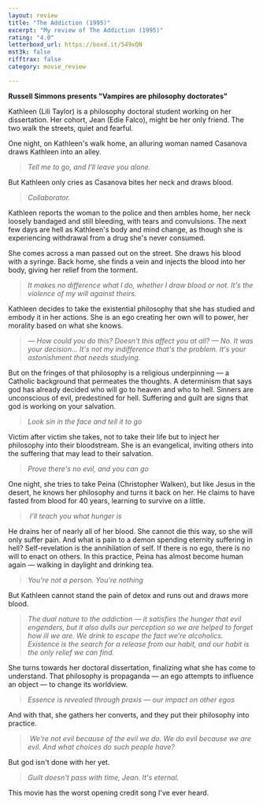 ```yaml
---
layout: review
title: "The Addiction (1995)"
excerpt: "My review of The Addiction (1995)"
rating: "4.0"
letterboxd_url: https://boxd.it/549xQN
mst3k: false
rifftrax: false
category: movie_review

---
```


<b>Russell Simmons presents "Vampires are philosophy doctorates"</b>

Kathleen (Lili Taylor) is a philosophy doctoral student working on her dissertation. Her cohort, Jean (Edie Falco), might be her only friend. The two walk the streets, quiet and fearful.

One night, on Kathleen's walk home, an alluring woman named Casanova draws Kathleen into an alley.

<blockquote><i>Tell me to go, and I'll leave you alone.</i></blockquote>

But Kathleen only cries as Casanova bites her neck and draws blood.
<blockquote><i>Collaborator.</i></blockquote>

Kathleen reports the woman to the police and then ambles home, her neck loosely bandaged and still bleeding, with tears and convulsions. The next few days are hell as Kathleen's body and mind change, as though she is experiencing withdrawal from a drug she's never consumed.

She comes across a man passed out on the street. She draws his blood with a syringe. Back home, she finds a vein and injects the blood into her body, giving her relief from the torment.
<blockquote><i>It makes no difference what I do, whether I draw blood or not. It's the violence of my will against theirs.</i></blockquote>

Kathleen decides to take the existential philosophy that she has studied and embody it in her actions. She is an ego creating her own will to power, her morality based on what she knows.
<blockquote><i>— How could you do this? Doesn't this affect you at all?
</i><i>— No. It was your decision... It's not my indifference that's the problem. It's your astonishment that needs studying.</i></blockquote>

But on the fringes of that philosophy is a religious underpinning — a Catholic background that permeates the thoughts. A determinism that says god has already decided who will go to heaven and who to hell. Sinners are unconscious of evil, predestined for hell. Suffering and guilt are signs that god is working on your salvation.
<blockquote><i>Look sin in the face and tell it to go</i></blockquote>

Victim after victim she takes, not to take their life but to inject her philosophy into their bloodstream. She is an evangelical, inviting others into the suffering that may lead to their salvation.
<blockquote><i>Prove there's no evil, and you can go</i></blockquote>

One night, she tries to take Peina (Christopher Walken), but like Jesus in the desert, he knows her philosophy and turns it back on her. He claims to have fasted from blood for 40 years, learning to survive on a little.

<blockquote><i> I'll teach you what hunger is</i></blockquote>

He drains her of nearly all of her blood. She cannot die this way, so she will only suffer pain. And what is pain to a demon spending eternity suffering in hell? Self-revelation is the annihilation of self. If there is no ego, there is no will to enact on others. In this practice, Peina has almost become human again — walking in daylight and drinking tea.
<blockquote><i>You're not a person. You're nothing </i></blockquote>

But Kathleen cannot stand the pain of detox and runs out and draws more blood.
<blockquote><i>The dual nature to the addiction — it satisfies the hunger that evil engenders, but it also dulls our perception so we are helped to forget how ill we are. We drink to escape the fact we're alcoholics. Existence is the search for a release from our habit, and our habit is the only relief we can find.</i></blockquote>

She turns towards her doctoral dissertation, finalizing what she has come to understand. That philosophy is propaganda — an ego attempts to influence an object — to change its worldview.

<blockquote><i>Essence is revealed through praxis — our impact on other egos</i></blockquote>

And with that, she gathers her converts, and they put their philosophy into practice.

<blockquote><i> We're not evil because of the evil we do. We do evil because we are evil. And what choices do such people have?</i></blockquote>

But god isn't done with her yet.
<blockquote><i>Guilt doesn't pass with time, Jean. It's eternal.</i></blockquote>

This movie has the worst opening credit song I've ever heard.